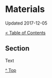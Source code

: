 <head>
</head>

# Materials

Updated 2017-12-05

[< Table of Contents][0]

## Section

Text

[^ Top][99]

[0]: ../README.md
[99]: /README.md
